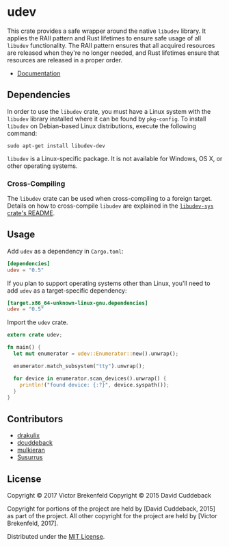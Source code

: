 # udev
This crate provides a safe wrapper around the native `libudev` library. It applies the RAII pattern
and Rust lifetimes to ensure safe usage of all `libudev` functionality. The RAII pattern ensures
that all acquired resources are released when they're no longer needed, and Rust lifetimes ensure
that resources are released in a proper order.

* [Documentation](http://docs.rs/udev/)

## Dependencies
In order to use the `libudev` crate, you must have a Linux system with the `libudev` library
installed where it can be found by `pkg-config`. To install `libudev` on Debian-based Linux
distributions, execute the following command:

```
sudo apt-get install libudev-dev
```

`libudev` is a Linux-specific package. It is not available for Windows, OS X, or other operating
systems.

### Cross-Compiling
The `libudev` crate can be used when cross-compiling to a foreign target. Details on how to
cross-compile `libudev` are explained in the [`libudev-sys` crate's
README](https://github.com/dcuddeback/libudev-sys#cross-compiling).

## Usage
Add `udev` as a dependency in `Cargo.toml`:

```toml
[dependencies]
udev = "0.5"
```

If you plan to support operating systems other than Linux, you'll need to add `udev` as a
target-specific dependency:

```toml
[target.x86_64-unknown-linux-gnu.dependencies]
udev = "0.5"
```

Import the `udev` crate.

```rust
extern crate udev;

fn main() {
  let mut enumerator = udev::Enumerator::new().unwrap();

  enumerator.match_subsystem("tty").unwrap();

  for device in enumerator.scan_devices().unwrap() {
    println!("found device: {:?}", device.syspath());
  }
}
```

## Contributors
* [drakulix](https://github.com/drakulix)
* [dcuddeback](https://github.com/dcuddeback)
* [mulkieran](https://github.com/mulkieran)
* [Susurrus](https://github.com/Susurrus)

## License
Copyright © 2017 Victor Brekenfeld
Copyright © 2015 David Cuddeback

Copyright for portions of the project are held by [David Cuddeback, 2015] as part of the project.
All other copyright for the project are held by [Victor Brekenfeld, 2017].

Distributed under the [MIT License](LICENSE).
